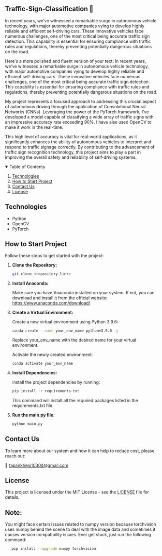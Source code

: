 ## Traffic-Sign-Classification 🚦

In recent years, we've witnessed a remarkable surge in autonomous vehicle technology, with major automotive companies vying to develop highly reliable and efficient self-driving cars. These innovative vehicles face numerous challenges, one of the most critical being accurate traffic sign detection. This capability is essential for ensuring compliance with traffic rules and regulations, thereby preventing potentially dangerous situations on the road.

Here's a more polished and fluent version of your text:
In recent years, we've witnessed a remarkable surge in autonomous vehicle technology, with major automotive companies vying to develop highly reliable and efficient self-driving cars. These innovative vehicles face numerous challenges, one of the most critical being accurate traffic sign detection. This capability is essential for ensuring compliance with traffic rules and regulations, thereby preventing potentially dangerous situations on the road.

My project represents a focused approach to addressing this crucial aspect of autonomous driving through the application of Convolutional Neural Networks (CNNs). Leveraging the power of the PyTorch framework, I've developed a model capable of classifying a wide array of traffic signs with an impressive accuracy rate exceeding 90%. I have also used OpenCV to make it work in the real-time.

This high level of accuracy is vital for real-world applications, as it significantly enhances the ability of autonomous vehicles to interpret and respond to traffic signage correctly. By contributing to the advancement of traffic sign recognition technology, this project aims to play a part in improving the overall safety and reliability of self-driving systems.

<details open="open">
  <summary>Table of Contents</summary>
  <ol>
    <li>
      <a href="#Technologies">Technologies</a>
    </li>
    <li>
	    <a href = "#How-to-Start-Project">How to Start Project</a>
    </li>
    <li>
	    <a href = "#Contact-Us">Contact Us</a>
    </li>
    <li>
	    <a href = "#License">License</a>
    </li>
  </ol>
</details>

## Technologies
- Python
- OpenCV
- PyTorch

## How to Start Project
Follow these steps to get started with the project:

1. **Clone the Repository:**
   ```bash
   git clone <repository_link>
   ```
2. **Install Anaconda:**
   
   Make sure you have Anaconda installed on your system. If not, you can download and install it from the official website: https://www.anaconda.com/download/
   
4. **Create a Virtual Environment:**
   
   Create a new virtual environment using Python 3.9.6:

   ```bash
   conda create --name your_env_name python=3.9.6 -y
   ```
   Replace your_env_name with the desired name for your virtual environment.
   
   Activate the newly created environment:
   ```bash
   conda activate your_env_name
   ```
5. **Install Dependencies:**
   
   Install the project dependencies by running:
   ```bash
   pip install -r requirements.txt
   ```
   This command will install all the required packages listed in the requirements.txt file.

7. **Run the main.py file:**
   ```bash
   python main.py
   ```

## Contact Us
To learn more about our system and how it can help to reduce cost, please reach out:

📧 tapankheni10304@gmail.com

## License
This project is licensed under the MIT License - see the [LICENSE](LICENSE) file for details.

## Note:
You might face certain issues related to numpy version because torchvision uses numpy behind the scene to deal with the image data and sometimes it causes version compatibility issues.
Ever get stuck, just run the following command:
```bash
   pip install --upgrade numpy torchvision
```